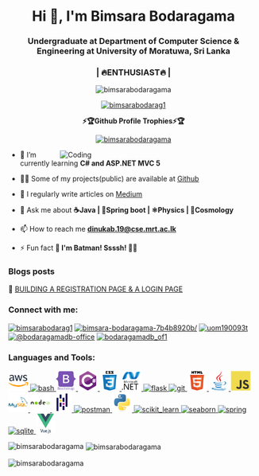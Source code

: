 <h1 align="center">Hi 👋, I'm Bimsara Bodaragama</h1>
<h3 align="center">Undergraduate at Department of Computer Science & Engineering at University of Moratuwa, Sri Lanka</h3>
<h3 align="center">| 🔥ENTHUSIAST🔥 |</h3>

<p align="center"> <img src="https://komarev.com/ghpvc/?username=bimsarabodaragama&label=Profile%20views&color=0e75b6&style=flat" alt="bimsarabodaragama" /> </p>

<p align="center"> <a href="https://twitter.com/bimsarabodarag1" target="blank"><img src="https://img.shields.io/twitter/follow/bimsarabodarag1?logo=twitter&style=for-the-badge" alt="bimsarabodarag1" /></a> </p>

**<p align="center">⚡🏆Github Profile Trophies⚡🏆</p>**
<p align="center"> <a href="https://github.com/ryo-ma/github-profile-trophy"><img src="https://github-profile-trophy.vercel.app/?username=bimsarabodaragama" alt="bimsarabodaragama" /></a> </p>

<img align="right" alt="Coding" width="400" src="https://cdn.dribbble.com/users/1162077/screenshots/3848914/programmer.gif">




- 🌱 I’m currently learning **C# and ASP.NET MVC 5**

- 👨‍💻 Some of my projects(public) are available at [Github](https://github.com/BimsaraBodaragama)

- 📝 I regularly write articles on [Medium](https://medium.com/@bodaragamadb-office)

- 💬 Ask me about **☕Java | 🍃Spring boot | ⚛️Physics | 🌌Cosmology**

- 📫 How to reach me **dinukab.19@cse.mrt.ac.lk**

- ⚡ Fun fact **🦇 I'm Batman! Ssssh! 🤫😉**

### Blogs posts
📝 [BUILDING A REGISTRATION PAGE & A LOGIN PAGE](https://bodaragamadb-office.medium.com/building-a-registration-page-a-login-page-using-spring-boot-spring-data-jpa-spring-security-9d2349cb853a)

<h3 align="left">Connect with me:</h3>
<p align="left">
<a href="https://twitter.com/bimsarabodarag1" target="blank"><img align="center" src="https://raw.githubusercontent.com/rahuldkjain/github-profile-readme-generator/master/src/images/icons/Social/twitter.svg" alt="bimsarabodarag1" height="30" width="40" /></a>
<a href="https://linkedin.com/in/bimsara-bodaragama-7b4b8920b/" target="blank"><img align="center" src="https://raw.githubusercontent.com/rahuldkjain/github-profile-readme-generator/master/src/images/icons/Social/linked-in-alt.svg" alt="bimsara-bodaragama-7b4b8920b/" height="30" width="40" /></a>
<a href="https://kaggle.com/uom190093t" target="blank"><img align="center" src="https://raw.githubusercontent.com/rahuldkjain/github-profile-readme-generator/master/src/images/icons/Social/kaggle.svg" alt="uom190093t" height="30" width="40" /></a>
<a href="https://medium.com/@bodaragamadb-office" target="blank"><img align="center" src="https://raw.githubusercontent.com/rahuldkjain/github-profile-readme-generator/master/src/images/icons/Social/medium.svg" alt="@bodaragamadb-office" height="30" width="40" /></a>
<a href="https://www.hackerrank.com/bodaragamadb_of1" target="blank"><img align="center" src="https://raw.githubusercontent.com/rahuldkjain/github-profile-readme-generator/master/src/images/icons/Social/hackerrank.svg" alt="bodaragamadb_of1" height="30" width="40" /></a>
</p>

<h3 align="left">Languages and Tools:</h3>
<p align="left"> <a href="https://aws.amazon.com" target="_blank" rel="noreferrer"> <img src="https://raw.githubusercontent.com/devicons/devicon/master/icons/amazonwebservices/amazonwebservices-original-wordmark.svg" alt="aws" width="40" height="40"/> </a> <a href="https://www.gnu.org/software/bash/" target="_blank" rel="noreferrer"> <img src="https://www.vectorlogo.zone/logos/gnu_bash/gnu_bash-icon.svg" alt="bash" width="40" height="40"/> </a> <a href="https://getbootstrap.com" target="_blank" rel="noreferrer"> <img src="https://raw.githubusercontent.com/devicons/devicon/master/icons/bootstrap/bootstrap-plain-wordmark.svg" alt="bootstrap" width="40" height="40"/> </a> <a href="https://www.w3schools.com/cs/" target="_blank" rel="noreferrer"> <img src="https://raw.githubusercontent.com/devicons/devicon/master/icons/csharp/csharp-original.svg" alt="csharp" width="40" height="40"/> </a> <a href="https://www.w3schools.com/css/" target="_blank" rel="noreferrer"> <img src="https://raw.githubusercontent.com/devicons/devicon/master/icons/css3/css3-original-wordmark.svg" alt="css3" width="40" height="40"/> </a> <a href="https://dotnet.microsoft.com/" target="_blank" rel="noreferrer"> <img src="https://raw.githubusercontent.com/devicons/devicon/master/icons/dot-net/dot-net-original-wordmark.svg" alt="dotnet" width="40" height="40"/> </a> <a href="https://flask.palletsprojects.com/" target="_blank" rel="noreferrer"> <img src="https://www.vectorlogo.zone/logos/pocoo_flask/pocoo_flask-icon.svg" alt="flask" width="40" height="40"/> </a> <a href="https://git-scm.com/" target="_blank" rel="noreferrer"> <img src="https://www.vectorlogo.zone/logos/git-scm/git-scm-icon.svg" alt="git" width="40" height="40"/> </a> <a href="https://www.w3.org/html/" target="_blank" rel="noreferrer"> <img src="https://raw.githubusercontent.com/devicons/devicon/master/icons/html5/html5-original-wordmark.svg" alt="html5" width="40" height="40"/> </a> <a href="https://www.java.com" target="_blank" rel="noreferrer"> <img src="https://raw.githubusercontent.com/devicons/devicon/master/icons/java/java-original.svg" alt="java" width="40" height="40"/> </a> <a href="https://developer.mozilla.org/en-US/docs/Web/JavaScript" target="_blank" rel="noreferrer"> <img src="https://raw.githubusercontent.com/devicons/devicon/master/icons/javascript/javascript-original.svg" alt="javascript" width="40" height="40"/> </a> <a href="https://www.mysql.com/" target="_blank" rel="noreferrer"> <img src="https://raw.githubusercontent.com/devicons/devicon/master/icons/mysql/mysql-original-wordmark.svg" alt="mysql" width="40" height="40"/> </a> <a href="https://nodejs.org" target="_blank" rel="noreferrer"> <img src="https://raw.githubusercontent.com/devicons/devicon/master/icons/nodejs/nodejs-original-wordmark.svg" alt="nodejs" width="40" height="40"/> </a> <a href="https://pandas.pydata.org/" target="_blank" rel="noreferrer"> <img src="https://raw.githubusercontent.com/devicons/devicon/2ae2a900d2f041da66e950e4d48052658d850630/icons/pandas/pandas-original.svg" alt="pandas" width="40" height="40"/> </a> <a href="https://postman.com" target="_blank" rel="noreferrer"> <img src="https://www.vectorlogo.zone/logos/getpostman/getpostman-icon.svg" alt="postman" width="40" height="40"/> </a> <a href="https://www.python.org" target="_blank" rel="noreferrer"> <img src="https://raw.githubusercontent.com/devicons/devicon/master/icons/python/python-original.svg" alt="python" width="40" height="40"/> </a> <a href="https://scikit-learn.org/" target="_blank" rel="noreferrer"> <img src="https://upload.wikimedia.org/wikipedia/commons/0/05/Scikit_learn_logo_small.svg" alt="scikit_learn" width="40" height="40"/> </a> <a href="https://seaborn.pydata.org/" target="_blank" rel="noreferrer"> <img src="https://seaborn.pydata.org/_images/logo-mark-lightbg.svg" alt="seaborn" width="40" height="40"/> </a> <a href="https://spring.io/" target="_blank" rel="noreferrer"> <img src="https://www.vectorlogo.zone/logos/springio/springio-icon.svg" alt="spring" width="40" height="40"/> </a> <a href="https://www.sqlite.org/" target="_blank" rel="noreferrer"> <img src="https://www.vectorlogo.zone/logos/sqlite/sqlite-icon.svg" alt="sqlite" width="40" height="40"/> </a> <a href="https://vuejs.org/" target="_blank" rel="noreferrer"> <img src="https://raw.githubusercontent.com/devicons/devicon/master/icons/vuejs/vuejs-original-wordmark.svg" alt="vuejs" width="40" height="40"/> </a> </p>

<p><img align="left" src="https://github-readme-stats.vercel.app/api/top-langs?username=bimsarabodaragama&show_icons=true&locale=en&layout=compact" alt="bimsarabodaragama" /></p>

<p>&nbsp;<img align="center" src="https://github-readme-stats.vercel.app/api?username=bimsarabodaragama&show_icons=true&locale=en" alt="bimsarabodaragama" /></p>

<p><img align="center" src="https://github-readme-streak-stats.herokuapp.com/?user=bimsarabodaragama&" alt="bimsarabodaragama" /></p>
